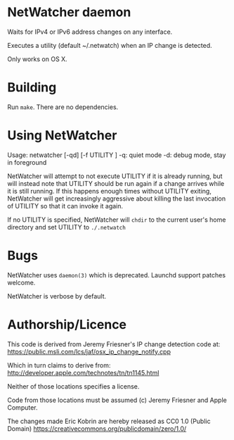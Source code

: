 # NetWatcher daemon

Waits for IPv4 or IPv6 address changes on any interface.

Executes a utility (default ~/.netwatch) when an IP change is
detected.

Only works on OS X.


# Building

Run `make`. There are no dependencies.


# Using NetWatcher

Usage: netwatcher [-qd] [-f UTILITY ]
 -q: quiet mode
 -d: debug mode, stay in foreground

NetWatcher will attempt to not execute UTILITY if it is already
running, but will instead note that UTILITY should be run again if a
change arrives while it is still running. If this happens enough
times without UTILITY exiting, NetWatcher will get increasingly
aggressive about killing the last invocation of UTILITY so that it can
invoke it again.

If no UTILITY is specified, NetWatcher will `chdir` to the current
user's home directory and set UTILITY to `./.netwatch`


# Bugs

NetWatcher uses `daemon(3)` which is deprecated. Launchd support
patches welcome.

NetWatcher is verbose by default.


# Authorship/Licence

This code is derived from Jeremy Friesner's IP change detection code at:
https://public.msli.com/lcs/jaf/osx_ip_change_notify.cpp

Which in turn claims to derive from:
http://developer.apple.com/technotes/tn/tn1145.html

Neither of those locations specifies a license.

Code from those locations must be assumed (c) Jeremy Friesner and
Apple Computer.

The changes made Eric Kobrin are hereby released as CC0 1.0 (Public Domain)
https://creativecommons.org/publicdomain/zero/1.0/
